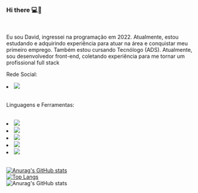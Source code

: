 ### Hi there 💻📝
<br>
<p>Eu sou David, ingressei na programação em 2022. Atualmente, estou estudando e adquirindo experiência para atuar na área e conquistar meu primeiro emprego. Também estou cursando Tecnólogo (ADS). Atualmente, sou desenvolvedor front-end, coletando experiência para me tornar um profissional full stack</p>
<P>Rede Social: </P><li><a href="https://www.linkedin.com/in/david-santana-developer"/><img src="https://img.shields.io/badge/LinkedIn-0077B5?style=for-the-badge&logo=linkedin&logoColor=white"/></a></li>
<br>

<p>Linguagens e Ferramentas: </p>
<br>
<li><img src="https://img.shields.io/badge/HTML5-E34F26?style=for-the-badge&logo=html5&logoColor=white"/></li>
<li><img src="https://img.shields.io/badge/CSS3-1572B6?style=for-the-badge&logo=css3&logoColor=white"/></li>
<li><img src="https://img.shields.io/badge/JavaScript-F7DF1E?style=for-the-badge&logo=javascript&logoColor=black"</li>
<li><img src="https://img.shields.io/badge/Node.js-43853D?style=for-the-badge&logo=node.js&logoColor=white"</li>
<li><img src="https://img.shields.io/badge/TypeScript-007ACC?style=for-the-badge&logo=typescript&logoColor=white"</li>
  
<br>
<br>
  
[![Anurag's GitHub stats](https://github-readme-stats.vercel.app/api?username=Dev-David14)](https://github.com/anuraghazra/github-readme-stats)
<br>
[![Top Langs](https://github-readme-stats.vercel.app/api/top-langs/?username=Dev-David14)](https://github.com/anuraghazra/github-readme-stats)
<br>
![Anurag's GitHub stats](https://github-readme-stats.vercel.app/api?Dev-David14=anuraghazra&show_icons=true&theme=transparent)
